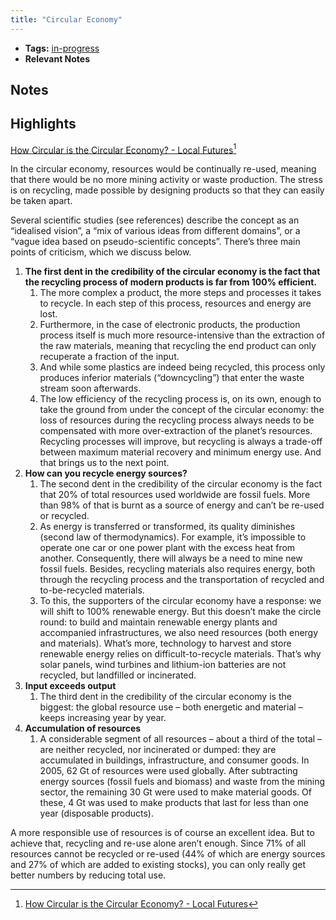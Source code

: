 ```yaml
---
title: "Circular Economy"
---
```


- **Tags:** [in-progress](notes/por/in-progress.md) 
- **Relevant Notes**

## Notes

## Highlights
[How Circular is the Circular Economy? - Local Futures](https://www.localfutures.org/how-circular-is-the-circular-economy/)[^1]

In the circular economy, resources would be continually re-used, meaning that there would be no more mining activity or waste production. The stress is on recycling, made possible by designing products so that they can easily be taken apart.

Several scientific studies (see references) describe the concept as an “idealised vision”, a “mix of various ideas from different domains”, or a “vague idea based on pseudo-scientific concepts”. There’s three main points of criticism, which we discuss below.

1. **The first dent in the credibility of the circular economy is the fact that the recycling process of modern products is far from 100% efficient.**
    1. The more complex a product, the more steps and processes it takes to recycle. In each step of this process, resources and energy are lost.
    2. Furthermore, in the case of electronic products, the production process itself is much more resource-intensive than the extraction of the raw materials, meaning that recycling the end product can only recuperate a fraction of the input.
    3. And while some plastics are indeed being recycled, this process only produces inferior materials (“downcycling”) that enter the waste stream soon afterwards.
    4. The low efficiency of the recycling process is, on its own, enough to take the ground from under the concept of the circular economy: the loss of resources during the recycling process always needs to be compensated with more over-extraction of the planet’s resources. Recycling processes will improve, but recycling is always a trade-off between maximum material recovery and minimum energy use. And that brings us to the next point.
2. **How can you recycle energy sources?**
    1. The second dent in the credibility of the circular economy is the fact that 20% of total resources used worldwide are fossil fuels. More than 98% of that is burnt as a source of energy and can’t be re-used or recycled.
    2. As energy is transferred or transformed, its quality diminishes (second law of thermodynamics). For example, it’s impossible to operate one car or one power plant with the excess heat from another. Consequently, there will always be a need to mine new fossil fuels. Besides, recycling materials also requires energy, both through the recycling process and the transportation of recycled and to-be-recycled materials.
    3. To this, the supporters of the circular economy have a response: we will shift to 100% renewable energy. But this doesn’t make the circle round: to build and maintain renewable energy plants and accompanied infrastructures, we also need resources (both energy and materials). What’s more, technology to harvest and store renewable energy relies on difficult-to-recycle materials. That’s why solar panels, wind turbines and lithium-ion batteries are not recycled, but landfilled or incinerated.
3. **Input exceeds output**
    1. The third dent in the credibility of the circular economy is the biggest: the global resource use – both energetic and material – keeps increasing year by year.
4. **Accumulation of resources**
    1. A considerable segment of all resources – about a third of the total – are neither recycled, nor incinerated or dumped: they are accumulated in buildings, infrastructure, and consumer goods. In 2005, 62 Gt of resources were used globally. After subtracting energy sources (fossil fuels and biomass) and waste from the mining sector, the remaining 30 Gt were used to make material goods. Of these, 4 Gt was used to make products that last for less than one year (disposable products).

A more responsible use of resources is of course an excellent idea. But to achieve that, recycling and re-use alone aren’t enough. Since 71% of all resources cannot be recycled or re-used (44% of which are energy sources and 27% of which are added to existing stocks), you can only really get better numbers by reducing total use.



[^1]: [How Circular is the Circular Economy? - Local Futures](https://www.localfutures.org/how-circular-is-the-circular-economy/)